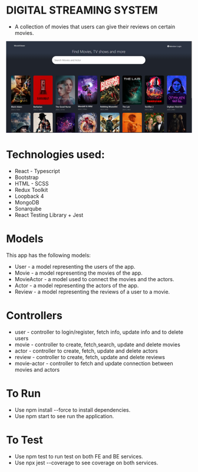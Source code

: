 # DIGITAL STREAMING SYSTEM
- A collection of movies that users can give their reviews on certain movies.

![homepage](./homepage.png)

# Technologies used:

- React - Typescript
- Bootstrap
- HTML - SCSS
- Redux Toolkit
- Loopback 4
- MongoDB
- Sonarqube
- React Testing Library + Jest

# Models

This app has the following models:
- User - a model representing the users of the app.
- Movie - a model representing the movies of the app.
- MovieActor - a model used to connect the movies and the actors.
- Actor - a model representing the actors of the app.
- Review - a model representing the reviews of a user to a movie.

# Controllers

- user - controller to login/register, fetch info, update info and to  delete users
- movie - controller to create, fetch,search, update and delete movies
- actor - controller to create, fetch, update and delete actors
- review - controller to create, fetch, update and delete reviews
- movie-actor - controller to fetch and update connection between movies and actors

# To Run

- Use npm install --force to install dependencies.
- Use npm start to see run the application.

# To Test

- Use npm test to run test on both FE and BE services.
- Use npx jest --coverage to see coverage on both services.
